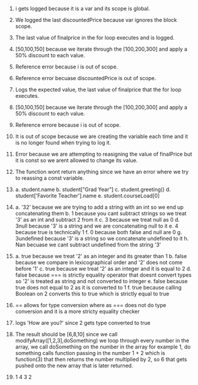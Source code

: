 1. i gets logged because it is a var and its scope is global.
2. We logged the last discountedPrice because var ignores the block scope.
3. The last value of finalprice in the for loop executes and is logged.
4. [50,100,150] because we iterate through the [100,200,300] and apply a 50% discount to each value.
5. Reference error because i is out of scope.
6. Reference error becuase discountedPrice is out of scope.
7. Logs the expected value, the last value of finalprice that the for loop executes.
8. [50,100,150] because we iterate through the [100,200,300] and apply a 50% discount to each value.
9. Reference errore because i is out of scope.
10. It is out of scope because we are creating the variable each time and it is no longer found when trying to log it.
11. Error because we are attempting to reasigning the value of finalPrice but it is const so we arent allowed to change its value.
12. The function wont return anything since we have an error where we try to reassing a const variable.
13. 
    a. student.name
    b. student["Grad Year"]
    c. student.greeting()
    d. student['Favorite Teacher'].name
    e. student.courseLoad[0]

14. 
    a. '32' because we are trying to add a string with an int so we end up concatenating them
    b. 1 because you cant subtract strings so we treat '3' as an int and subtract 2 from it
    c. 3 because we treat null as 0
    d. 3null because '3' is a string and we are concatenating null to it
    e. 4 because true is technically 1
    f. 0 because both false and null are 0
    g. 3undefined because '3' is a string so we concatenate undefined to it
    h. Nan becuase we cant subtract undefined from the string '3'

15. 
    a. true because we treat '2' as an integer and its greater than 1
    b. false because we compare in lexicographical order and '2' does not come before '1'
    c. true because we treat '2' as an integer and it is equal to 2
    d. false because === is strictly equality operator that doesnt convert types so '2' is treated as string and not converted to integer
    e. false because true does not equal to 2 as it is converted to 1
    f. true because calling Boolean on 2 converts this to true which is strictly equal to true

16. == allows for type conversion where as === does not do type conversion and it is a more stricty equality checker
17. logs 'How are you?' since 2 gets type converted to true

18. The result should be [6,8,10] since we call modifyArray([1,2,3],doSomething) we loop through every number in the array, we call doSomething on the number in the array for example 1, do something calls function passing in the number 1 + 2 which is function(3) that then returns the number multiplied by 2, so 6 that gets pushed onto the new array that is later returned.

19. 
    1 
    4 
    3 
    2
